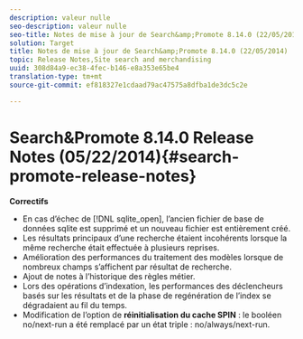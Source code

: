 ```yaml
---
description: valeur nulle
seo-description: valeur nulle
seo-title: Notes de mise à jour de Search&amp;Promote 8.14.0 (22/05/2014)
solution: Target
title: Notes de mise à jour de Search&amp;Promote 8.14.0 (22/05/2014)
topic: Release Notes,Site search and merchandising
uuid: 308d84a9-ec38-4fec-b146-e8a353e65be4
translation-type: tm+mt
source-git-commit: ef818327e1cdaad79ac47575a8dfba1de3dc5c2e

---
```



# Search&amp;Promote 8.14.0 Release Notes (05/22/2014){#search-promote-release-notes}

**Correctifs**

* En cas d’échec de [!DNL sqlite_open], l’ancien fichier de base de données sqlite est supprimé et un nouveau fichier est entièrement créé.
* Les résultats principaux d’une recherche étaient incohérents lorsque la même recherche était effectuée à plusieurs reprises.
* Amélioration des performances du traitement des modèles lorsque de nombreux champs s’affichent par résultat de recherche.
* Ajout de notes à l’historique des règles métier.
* Lors des opérations d’indexation, les performances des déclencheurs basés sur les résultats et de la phase de regénération de l’index se dégradaient au fil du temps.
* Modification de l’option de **réinitialisation du cache SPIN** : le booléen no/next-run a été remplacé par un état triple : no/always/next-run.

